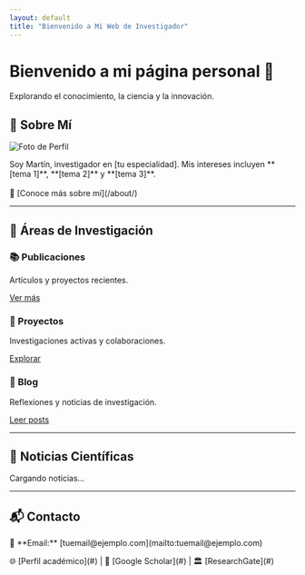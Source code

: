 ```yaml
---
layout: default
title: "Bienvenido a Mi Web de Investigador"
---
```


<div class="hero">
  <h1>Bienvenido a mi página personal 👋</h1>
  <p>Explorando el conocimiento, la ciencia y la innovación.</p>
</div>

## 📌 Sobre Mí  

<div class="about-me">
  <img src="/assets/images/foto-perfil.jpg" alt="Foto de Perfil" class="profile-pic">
  <p>
    Soy Martín, investigador en [tu especialidad].  
    Mis intereses incluyen **[tema 1]**, **[tema 2]** y **[tema 3]**.  
    <br><br>
    📄 [Conoce más sobre mí](/about/)
  </p>
</div>

---

## 🔎 Áreas de Investigación  

<div class="sections">
  <div class="section">
    <h3>📚 Publicaciones</h3>
    <p>Artículos y proyectos recientes.</p>
    <a href="/publications/" class="btn">Ver más</a>
  </div>

  <div class="section">
    <h3>🚀 Proyectos</h3>
    <p>Investigaciones activas y colaboraciones.</p>
    <a href="/projects/" class="btn">Explorar</a>
  </div>

  <div class="section">
    <h3>📝 Blog</h3>
    <p>Reflexiones y noticias de investigación.</p>
    <a href="/blog/" class="btn">Leer posts</a>
  </div>
</div>

---

## 📰 Noticias Científicas  

<div id="news-feed">
  <p>Cargando noticias...</p>
</div>

---

## 📬 Contacto  

<div class="contact-info">
  <p>📧 **Email:** [tuemail@ejemplo.com](mailto:tuemail@ejemplo.com)</p>
  <p>🌐 [Perfil académico](#) | 🔬 [Google Scholar](#) | 🏛️ [ResearchGate](#)</p>
</div>

